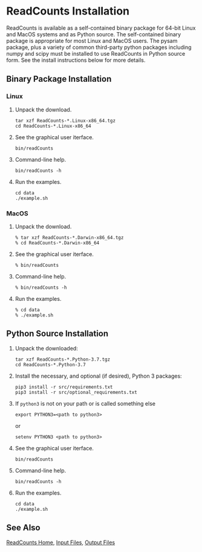 
# ReadCounts Installation #

ReadCounts is available as a self-contained binary package for 64-bit Linux and MacOS systems and as Python source. The self-contained binary package is appropriate for most Linux and MacOS users. The pysam package, plus a variety of common third-party python packages including numpy and scipy must be installed to use ReadCounts in Python source form. See the install instructions below for more details. 

## Binary Package Installation ##

### Linux ###
1. Unpack the download.
    ```
    tar xzf ReadCounts-*.Linux-x86_64.tgz
    cd ReadCounts-*.Linux-x86_64
    ```
2. See the graphical user iterface.
    ```
    bin/readCounts
    ```
3. Command-line help.
    ```
    bin/readCounts -h
    ```
4. Run the examples.
    ```
    cd data
    ./example.sh
    ```
### MacOS ###
1. Unpack the download.
    ```
    % tar xzf ReadCounts-*.Darwin-x86_64.tgz
    % cd ReadCounts-*.Darwin-x86_64
    ```
2. See the graphical user iterface.
    ```
    % bin/readCounts
    ```
3. Command-line help.
    ```
    % bin/readCounts -h
    ```
4. Run the examples.
    ```
    % cd data
    % ./example.sh
    ```

## Python Source Installation ##

1. Unpack the downloaded:
    ```
    tar xzf ReadCounts-*.Python-3.7.tgz
    cd ReadCounts-*.Python-3.7
    ```
2. Install the necessary, and optional (if desired), Python 3 packages:
    ```
    pip3 install -r src/requirements.txt 
    pip3 install -r src/optional_requirements.txt
    ```
3. If `python3` is not on your path or is called something else
    ```
    export PYTHON3=<path to python3>
    ```
    or
    ```
    setenv PYTHON3 <path to python3>
    ```
4. See the graphical user iterface.
    ```
    bin/readCounts
    ```
5. Command-line help.
    ```
    bin/readCounts -h
    ```
6. Run the examples.
    ```
    cd data
    ./example.sh
    ```

## See Also

[ReadCounts Home](..), [Input Files](InputFiles.md), [Output Files](OutputFiles.md)
